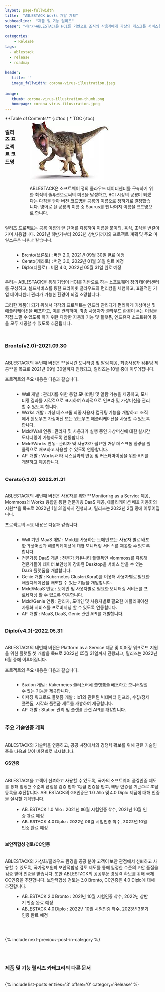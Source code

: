 ```yaml
---
layout: page-fullwidth
title:  "ABLESTACK Works 개발 계획"
subheadline:  "제품 및 기능 릴리즈"
teaser: "<br/>ABLESTACK은 HCI를 기반으로 조직의 사용자에게 가상의 데스크톱 서비스를 제공할 수 있도록 Mold를 통해 관련 구성요소를 자동으로 배포하고, 가상 데스크톱 관리자가 직접 가상머신을 생성, 사용자에게 할당할 수 있도록 하는 기능을 가진 Works를 2021년 9월 중으로 개발 완료할 예정입니다."

categories:
    - Release
tags:
  - ablestack
  - release
  - roadmap

header:
   title: ''
   image_fullwidth: corona-virus-illustration.jpeg

image:
   thumb: corona-virus-illustration-thumb.png
   homepage: corona-virus-illustration.jpeg
---
```


<div class="row">
<div class="medium-4 medium-push-8 columns" markdown="1">
  <div class="panel radius" markdown="1">
  **Table of Contents**
  {: #toc }
  *  TOC
  {:toc}
  </div>
</div><!-- /.medium-4.columns -->

<div class="medium-8 medium-pull-4 columns" markdown="1">

### 릴리즈 프로젝트 코드명
<br/>
<div class="row">
   <div class="small-4 columns">
      <img src="/images/allosaurus-img.jpeg">
   </div>
   <div class="small-8 columns">
      <p>
        ABLESTACK은 소프트웨어 정의 클라우드 데이터센터를 구축하기 위한 최적의 솔루션으로써의 미션을 달성하고, HCI 시장의 공룡이 되겠다는 다짐을 담아 버전 코드명을 공룡의 이름으로 정하기로 결정했습니다. 영어로 된 공룡의 이름 중 Saurus를 뺀 나머지 이름을 코드명으로 합니다. 
      </p>
   </div>
</div>
<br/>

</div>
</div>

릴리즈 프로젝트는 공룡 이름의 앞 단어를 이용하여 이름을 붙이되, 육식, 초식을 번갈아가며 사용합니다. 2021년 하반기부터 2022년 상반기까지의 프로젝트 계획 및 주요 마일스톤은 다음과 같습니다. 

<div class="row">
  <div class="medium-12 column" style="padding:0 30px;">
    <p>
      <ul>
        <li>Bronto(브론토) : 버전 2.0, 2021년 09월 30일 완료 예정</li>
        <li>Cerato(케라토) : 버전 3.0, 2022년 01월 31일 완료 예정</li>
        <li>Diplo(디플로) : 버전 4.0, 2022년 05월 31일 완료 예정</li>
      </ul>
    </p>
  </div>
</div>


우리는 ABLESTACK을 통해 기업이 HCI를 기반으로 하는 소프트웨어 정의 데이터센터를 구성하고, 셀프서비스를 통한 프라이빗 클라우드의 편리함을 체험하고, 효율적인 기업 데이터센터 관리가 가능한 환경이 되길 소망합니다. 

그러한 제품이 되기 위해서 각각의 프로젝트는 인프라 관리자가 편리하게 가상머신 및 애플리케이션을 배포하고, 이를 관리하며, 최종 사용자가 클라우드 환경이 주는 이점을 직접 느낄 수 있도록 하기 위한 다양한 자동화 기능 및 플랫폼, 엔드유저 소프트웨어 등을 모두 제공할 수 있도록 추진됩니다.  

<br/>

### Bronto(v2.0)-2021.09.30
<br/>
ABLESTACK의 두번째 버전은 **실시간 모니터링 및 알림 제공, 최종사용자 컴퓨팅 제공**을 목표로 2021년 09월 30일까지 진행되고, 릴리즈는 10월 중에 이루어집니다. 

프로젝트의 주요 내용은 다음과 같습니다. 

<div class="row">
  <div class="medium-12 column" style="padding:0 30px;">
    <p>
      <ul>
        <li>Wall 개발 : 관리자를 위한 통합 모니터링 및 알람 기능을 제공하고, 모니터링 결과를 시각적으로 표시하여 효과적으로 인프라 및 가상머신을 관리할 수 있도록 합니다. </li>
        <li>Works 개발 : 가상 데스크톱 최종 사용자 컴퓨팅 기능을 개발하고, 조직에서 윈도우즈 가상머신 또는 윈도우즈 애플리케이션을 사용할 수 있도록 합니다.</li>
        <li>Mold/Wall 연동 : 관리자 및 사용자가 실행 중인 가상머신에 대한 실시간 모니터링이 가능하도록 연동합니다.</li>
        <li>Mold/Works 연동 : 관리자 및 사용자가 필요한 가상 데스크톱 환경을 원클릭으로 배포하고 사용할 수 있도록 연동합니다. </li>
        <li>API 개발 : Works와 타 시스템과의 연동 및 커스터마이징을 위한 API를 개발하고 제공합니다.  </li>
      </ul>
    </p>
  </div>
</div>

### Cerato(v3.0)-2022.01.31
<br/>
ABLESTACK의 세번째 버전은 사용자를 위한 **Monitoring as a Service 제공, Mommoss와 Works 융합을 통한 전문가용 DaaS 제공, 애플리케이션 배포 자동화의 지원**을 목표로 2022년 1월 31일까지 진행되고, 릴리즈는 2022년 2월 중에 이루어집니다.  

프로젝트의 주요 내용은 다음과 같습니다. 

<div class="row">
  <div class="medium-12 column" style="padding:0 30px;">
    <p>
      <ul>
        <li>Wall 기반 MaaS 개발 : Mold를 사용하는 도메인 또는 사용자 별로 배포한 가상머신과 애플리케이션에 대한 모니터링 서비스를 제공할 수 있도록 합니다. </li>
        <li>전문가용 DaaS 개발 : 전문가 커뮤니티 플랫폼인 Mommoss를 이용해 전문가들이 데이터 보안성이 강화된 Desktop을 서비스 받을 수 있는 DaaS 플랫폼을 개발합니다. </li>
        <li>Genie 개발 : Kubernetes Cluster(Koral)를 이용해 사용자별로 필요한 애플리케이션을 배포할 수 있는 기능을 개발합니다.</li>
        <li>Mold/MaaS 연동 : 도메인 및 사용자별로 필요한 모니터링 서비스를 프로비저닝 할 수 있도록 연동합니다.</li>
        <li>Mold/Genie 연동 : 관리자, 도메인 및 사용자별로 필요한 애플리케이션 자동화 서비스를 프로비저닝 할 수 있도록 연동합니다.</li>
        <li>API 개발 : MaaS, DaaS, Genie 관련 API를 개발합니다.</li>
      </ul>
    </p>
  </div>
</div>

### Diplo(v4.0)-2022.05.31
<br/>
ABLESTACK의 네번째 버전은 Platform as a Service 제공 및 이머징 워크로드 지원을 위한 플랫폼 셋 개발을 목표로 2022년 05월 31일까지 진행되고, 릴리즈는 2022년 6월 중에 이루어집니다. 

프로젝트의 주요 내용은 다음과 같습니다. 

<div class="row">
  <div class="medium-12 column" style="padding:0 30px;">
    <p>
      <ul>
        <li>Station 개발 : Kubernetes 클러스터에 플랫폼을 배포하고 모니터링할 수 있는 기능을 제공합니다.</li>
        <li>이머징 워크로드 플랫폼 개발 : IoT와 관련된 빅데이터 인프라, 수집/정제 플랫폼, 시각화 플랫폼 세트를 개발하여 제공합니다.</li>
        <li>API 개발 : Station 관리 및 플랫폼 관련 API를 개발합니다.  </li>
      </ul>
    </p>
  </div>
</div>


### 주요 기술인증 계획
<br/>
ABLESTACK의 기술력을 인증하고, 공공 시장에서의 경쟁력 확보를 위해 관련 기술인증을 다음과 같이 버전별로 실시합니다. 

#### GS인증
<br/>
ABLESTACK을 고객이 신뢰하고 사용할 수 있도록, 국가의 소프트웨어 품질인증 제도를 통해 일정한 수준의 품질을 검증 받아 1등급 인증을 받고, 해당 인증을 기반으로 조달 등록을 추진합니다. ABLESTACK의 GS인증은 1.0 Allo 및 4.0 Diplo 제품에 대해 인증을 실시할 계획입니다. 

<div class="row">
  <div class="medium-12 column" style="padding:0 30px;">
    <p>
      <ul>
        <li>ABLESTACK 1.0 Allo : 2021년 06월 시험인증 착수, 2021년 10월 인증 완료 예정</li>
        <li>ABLESTACK 4.0 Diplo : 2022년 06월 시험인증 착수, 2022년 10월 인증 완료 예정</li>
      </ul>
    </p>
  </div>
</div>

#### 보안적합성 검토/CC인증
<br/>
ABLESTACK의 가상화/클라우드 환경을  공공 분야 고객이 보안 관점에서 신뢰하고 사용할 수 있도록, 국가정보원의 보안적합성 검토 제도를 통해 일정한 수준의 보안 품질을 검증 받아 인증을 받습니다. 또한 ABLESTACK의 공공부문 경쟁력 확보를 위해 국제 CC인증을 추진합니다. 보안적합성 검토는 2.0 Bronto, CC인증은 4.0 Diplo에 대해 추진합니다. 

<div class="row">
  <div class="medium-12 column" style="padding:0 30px;">
    <p>
      <ul>
        <li>ABLESTACK 2.0 Bronto : 2021년 10월 시험인증 착수, 2022년 상반기 인증 완료 예정</li>
        <li>ABLESTACK 4.0 Diplo : 2022년 10월 시험인증 착수, 2023년 3분기 인증 완료 예정</li>
      </ul>
    </p>
  </div>
</div>


<br/><br/>
{% include next-previous-post-in-category %}

<br/><br/>
<h3>제품 및 기능 릴리즈 카테고리의 다른 문서</h3>
<br/>
{% include list-posts entries='3' offset='0' category='Release' %}